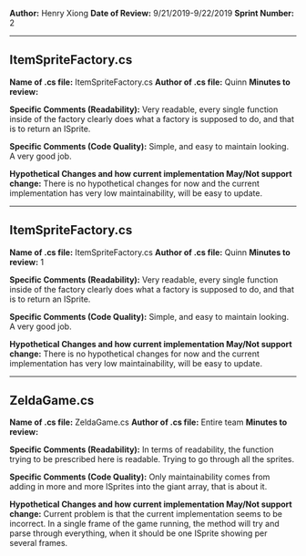 __Author:__ Henry Xiong
__Date of Review:__ 9/21/2019-9/22/2019
__Sprint Number:__ 2

---
## ItemSpriteFactory.cs ##

__Name of .cs file:__ ItemSpriteFactory.cs
__Author of .cs file:__ Quinn
__Minutes to review:__ 

__Specific Comments (Readability):__
Very readable, every single function inside of the factory clearly does what a factory is supposed to do, and that is to return an ISprite.

__Specific Comments (Code Quality):__
Simple, and easy to maintain looking. A very good job.

__Hypothetical Changes and how current implementation May/Not support change:__
There is no hypothetical changes for now and the current implementation has very low maintainability, will be easy to update.

---
## ItemSpriteFactory.cs ##

__Name of .cs file:__ ItemSpriteFactory.cs
__Author of .cs file:__ Quinn
__Minutes to review:__ 1

__Specific Comments (Readability):__
Very readable, every single function inside of the factory clearly does what a factory is supposed to do, and that is to return an ISprite.

__Specific Comments (Code Quality):__
Simple, and easy to maintain looking. A very good job.

__Hypothetical Changes and how current implementation May/Not support change:__
There is no hypothetical changes for now and the current implementation has very low maintainability, will be easy to update.

---
## ZeldaGame.cs ##

__Name of .cs file:__ ZeldaGame.cs
__Author of .cs file:__ Entire team
__Minutes to review:__ 

__Specific Comments (Readability):__
In terms of readability, the function trying to be prescribed here is readable. Trying to go through all the sprites.

__Specific Comments (Code Quality):__
Only maintainability comes from adding in more and more ISprites into the giant array, that is about it.

__Hypothetical Changes and how current implementation May/Not support change:__
Current problem is that the current implementation seems to be incorrect. In a single frame of the game running, the method will try and parse through everything, when it should be one ISprite showing per several frames. 
